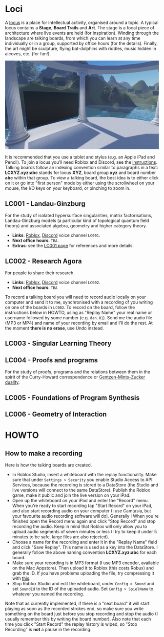 # Loci

A [locus](https://en.wikipedia.org/wiki/Method_of_loci) is a place for intellectual activity, organised around a topic. A typical locus contains a **Stage**, **Board Trails** and **Art**. The stage is a focal piece of architecture where live events are held (for inspiration). Winding through the landscape are talking boards, from which you can learn at any time individually or in a group, supported by office hours (for the details). Finally, the art might be sculpture, flying bat-dolphins with riddles, music hidden in alcoves, etc. (for fun!).

<p align="center">
  <img src="loci-small.png">
</p>

It is recommended that you use a tablet and stylus (e.g. an Apple iPad and Pencil). To join a locus you'll need Roblox and Discord, see the [instructions](https://metauni.org/posts/instructions/instructions). Talking boards follow an indexing convention similar to paragraphs in a text: **LCXYZ.xyz:abc** stands for locus **XYZ**, board group **xyz** and board number **abc** within that group. To view a talking board, the best idea is to either click on it or go into "first person" mode by either using the scrollwheel on your mouse, the I/O keys on your keyboard, or pinching to zoom in.

## LC001 - Landau-Ginzburg

For the study of isolated hypersurface singularities, matrix factorisations, Landau-Ginzburg models (a particular kind of topological quantum field theory) and associated algebra, geometry and higher category theory.

* **Links**: [Roblox](https://www.roblox.com/games/6461013759/metauni-LC001), [Discord](https://discord.gg/9yBaAxPSK8) voice channel `LC001`.
* **Next office hours**: `TBA`.
* **Extras**: see the [LC001 page](http://metauni.org/posts/loci/lc001/lc001) for references and more details.

## LC002 - Research Agora

For people to share their research.

* **Links**: [Roblox](https://www.roblox.com/games/7168699181/metauni-LC002-Research-Agora), [Discord](https://discord.gg/9yBaAxPSK8) voice channel `LC002`.
* **Next office hours**: `TBA`

To record a talking board you will need to record audio locally on your computer and send it to me, synchronised with a recording of you writing on one of the boards in `LC002`. To record on the board, follow the instructions below in HOWTO, using as "Replay Name" your real name or username followed by some number (e.g. `dan.01`). Send me the audio file (MP3 or MP4) and name of your recording by email and I'll do the rest. At the moment **there is no erase**, use Undo instead.

## LC003 - Singular Learning Theory

## LC004 - Proofs and programs

For the study of proofs, programs and the relations between them in the spirit of the Curry-Howard correspondence or [Gentzen-Mints-Zucker duality](https://arxiv.org/abs/2008.10131).

## LC005 - Foundations of Program Synthesis

## LC006 - Geometry of Interaction

# HOWTO

## How to make a recording

Here is how the talking boards are created.

* In Roblox Studio, insert a whiteboard with the replay functionality. Make sure that under `Settings > Security` you enable Studio Access to API Services, because the recording is stored to a DataStore (the Studio and live versions will connect to the same DataStore). Publish the Roblox game, make it public and join the live version on your iPad.
* Open up the whiteboard on your iPad and enter the "Record" menu. When you're ready to start recording tap "Start Record" on your iPad, and also start recording audio on your computer (I use Camtasia, but your favourite audio recording software will do). Generally I  When you're finished open the Record menu again and click "Stop Record" and stop recording the audio. Keep in mind that Roblox will only allow you to upload audio segments of seven minutes or less (I try to keep it under 5 minutes to be safe, large files are also rejected).
* Choose a name for the recording and enter it in the "Replay Name" field and click "Save Replay". This name is used as a key into the DataStore. I generally follow the above naming convention **LCXYZ.xyz:abc** for each board.
* Make sure your recording is in MP3 format (I use MP3 encoder, available on the Mac Appstore). Then upload it to Roblox (this costs Robux) and grab the ID. If you have problems uploading the file, try compressing it with [this](https://www.onlineconverter.com/compress-mp3).
* Stop Roblox Studio and edit the whiteboard, under `Config > Sound` and set `SoundId` to the ID of the uploaded audio. Set `Config > SpielName` to whatever you named the recording.

Note that as currently implemented, if there is a "next board" it will start playing as soon as the recorded strokes end, so make sure you write something on the board just before you stop recording and stop the audio (I usually remember this by writing the board number). Also note that each time you click "Start Record" the replay history is wiped, so "Stop Recording" is **not** a pause in the recording.
